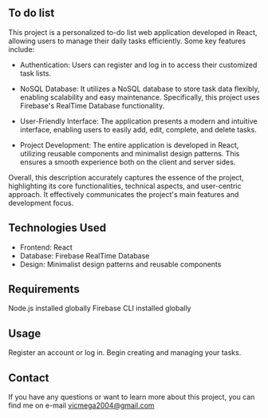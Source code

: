 ## To do list

This project is a personalized to-do list web application developed in React, allowing users to manage their daily tasks efficiently. Some key features include:

- Authentication: Users can register and log in to access their customized task lists.

- NoSQL Database: It utilizes a NoSQL database to store task data flexibly, enabling scalability and easy maintenance. Specifically, this project uses Firebase's RealTime Database functionality.

- User-Friendly Interface: The application presents a modern and intuitive interface, enabling users to easily add, edit, complete, and delete tasks.

- Project Development: The entire application is developed in React, utilizing reusable components and minimalist design patterns. This ensures a smooth experience both on the client and server sides.

Overall, this description accurately captures the essence of the project, highlighting its core functionalities, technical aspects, and user-centric approach. It effectively communicates the project's main features and development focus.

## Technologies Used
- Frontend: React
- Database: Firebase RealTime Database
- Design: Minimalist design patterns and reusable components

## Requirements
Node.js installed globally
Firebase CLI installed globally

## Usage
Register an account or log in.
Begin creating and managing your tasks.

## Contact
If you have any questions or want to learn more about this project, you can find me on e-mail vicmega2004@gmail.com
